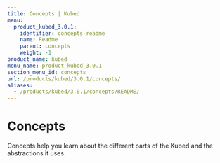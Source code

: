 ```yaml
---
title: Concepts | Kubed
menu:
  product_kubed_3.0.1:
    identifier: concepts-readme
    name: Readme
    parent: concepts
    weight: -1
product_name: kubed
menu_name: product_kubed_3.0.1
section_menu_id: concepts
url: /products/kubed/3.0.1/concepts/
aliases:
  - /products/kubed/3.0.1/concepts/README/
---
```


# Concepts

Concepts help you learn about the different parts of the Kubed and the abstractions it uses.
